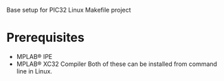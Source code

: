 Base setup for PIC32 Linux Makefile project

# Prerequisites
* MPLAB® IPE
* MPLAB® XC32 Compiler
Both of these can be installed from command line in Linux.
